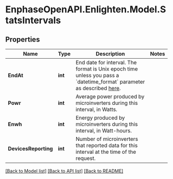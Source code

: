 # EnphaseOpenAPI.Enlighten.Model.StatsIntervals

## Properties

Name | Type | Description | Notes
------------ | ------------- | ------------- | -------------
**EndAt** | **int** | End date for interval. The format is Unix epoch time unless you pass a &#x60;datetime_format&#x60; parameter as described [here](https://developer.enphase.com/docs#Datetimes). | 
**Powr** | **int** | Average power produced by microinverters during this interval, in Watts. | 
**Enwh** | **int** | Energy produced by microinverters during this interval, in Watt-hours. | 
**DevicesReporting** | **int** | Number of microinverters that reported data for this interval at the time of the request. | 

[[Back to Model list]](../README.md#documentation-for-models) [[Back to API list]](../README.md#documentation-for-api-endpoints) [[Back to README]](../README.md)

